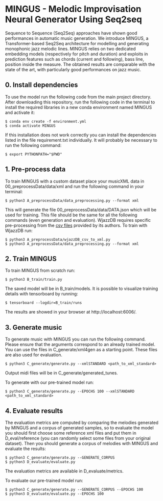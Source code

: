 # MINGUS - Melodic Improvisation Neural Generator Using Seq2seq

Sequence to Sequence (Seq2Seq) approaches have shown good performances in automatic music generation. We introduce MINGUS, a Transformer-based Seq2Seq architecture for modelling and generating monophonic jazz melodic lines.
MINGUS relies on two dedicated embedding models (respectively for pitch and duration) and exploits in prediction features such as chords (current and following), bass line, position inside the measure. The obtained results are comparable with the state of the art, with particularly good performances on jazz music.

## 0. Install dependencies
To use the model run the following code from the main project directory.
After downloading this repository, run the following code in the terminal to install the required libraries in a new conda environment named MINGUS and activate it:
```
$ conda env create -f environment.yml
$ conda activate MINGUS
```
If this installation does not work correctly you can install the dependencies listed in the file requirement.txt individually.
It will probably be necessary to run the following command:
```
$ export PYTHONPATH="$PWD"
```

## 1. Pre-process data
To train MINGUS with a custom dataset place your musicXML data in 00_preprocessData/data/xml and run the following command in your terminal:
```
$ python3 A_preprocessData/data_preprocessing.py --format xml
```
This will generate the file 00_preprocessData/data/DATA.json which will be used for training. This file should be the same for all the following commands (even generation and evaluation).
WjazzDB requires specific pre-processing from the [csv files](http://mir.audiolabs.uni-erlangen.de/jazztube/downloads) provided by its authors. To train with WjazzDB run:
```
$ python3 A_preprocessData/wjazzDB_csv_to_xml.py
$ python3 A_preprocessData/data_preprocessing.py --format xml
```

## 2. Train MINGUS
To train MINGUS from scratch run:
```
$ python3 B_train/train.py 
```
The saved model will be in B_train/models. It is possible to visualize training details with tensorboard by running:
```
$ tensorboard --logdir=B_train/runs
```
The results are showed in your browser at http://localhost:6006/.

## 3. Generate music
To generate music with MINGUS you can run the following command. Please ensure that the arguments correspond to an already trained model. You can use the files in C_generate/xml4gen as a starting point. These files are also used for evaluation.
```
$ python3 C_generate/generate.py --xmlSTANDARD <path_to_xml_standard>
```
Output midi files will be in C_generate/generated_tunes.

To generate with our pre-trained model run:
```
$ python3 C_generate/generate.py --EPOCHS 100 --xmlSTANDARD <path_to_xml_standard>
```

## 4. Evaluate results
The evaluation metrics are computed by comparing the melodies generated by MINGUS and a corpus of generated samples, so to evaluate the model you should first choose some reference xml files and put them in D_eval/reference (you can randomly select some files from your original dataset). Then you should generate a corpus of melodies with MINGUS and evaluate the results:
```
$ python3 C_generate/generate.py --GENERATE_CORPUS
$ python3 D_evaluate/evaluate.py 
```
The evaluation metrics are available in D_evaluate/metrics.

To evaluate our pre-trained model run:
```
$ python3 C_generate/generate.py --GENERATE_CORPUS --EPOCHS 100
$ python3 D_evaluate/evaluate.py --EPOCHS 100
```
